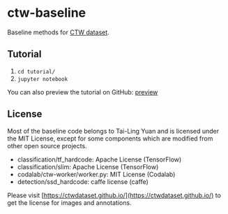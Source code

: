 # ctw-baseline

Baseline methods for [CTW dataset](https://ctwdataset.github.io/).

## Tutorial

 1. `cd tutorial/`
 2. `jupyter notebook`

You can also preview the tutorial on GitHub: [preview](https://github.com/yuantailing/ctw-baseline/blob/master/tutorial/1-basics.ipynb)

## License

Most of the baseline code belongs to Tai-Ling Yuan and is licensed under the MIT License, except for some components which are modified from other open source projects.

 - classification/tf_hardcode: Apache License (TensorFlow)
 - classification/slim: Apache License (TensorFlow)
 - codalab/ctw-worker/worker.py: MIT License (Codalab)
 - detection/ssd_hardcode: caffe license (caffe)

Please visit [https://ctwdataset.github.io/](https://ctwdataset.github.io/) to get the license for images and annotations.
